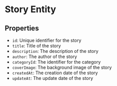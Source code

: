 # Story Entity

## Properties

- `id`: Unique identifier for the story
- `title`: Title of the story
- `description`: The description of the story
- `author`: The author of the story
- `categoryId`: The identifier for the category
- `coverImage`: The background image of the story
- `createdAt`: The creation date of the story
- `updateAt`: The update date of the story
